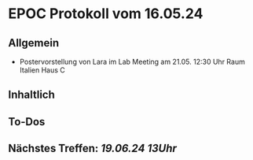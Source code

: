 # EPOC Protokoll vom 16.05.24
## Allgemein
- Postervorstellung von Lara im Lab Meeting am 21.05. 12:30 Uhr Raum Italien Haus C
## Inhaltlich
## To-Dos
## Nächstes Treffen: *19.06.24 13Uhr*
